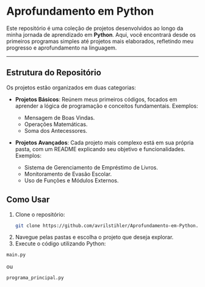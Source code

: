 # Aprofundamento em Python 

Este repositório é uma coleção de projetos desenvolvidos ao longo da minha jornada de aprendizado em **Python**. Aqui, você encontrará desde os primeiros programas simples até projetos mais elaborados, refletindo meu progresso e aprofundamento na linguagem.

---

## Estrutura do Repositório

Os projetos estão organizados em duas categorias:

- **Projetos Básicos**: Reúnem meus primeiros códigos, focados em aprender a lógica de programação e conceitos fundamentais. Exemplos:
  - Mensagem de Boas Vindas.
  - Operações Matemáticas.
  - Soma dos Antecessores.

- **Projetos Avançados**: Cada projeto mais complexo está em sua própria pasta, com um README explicando seu objetivo e funcionalidades. Exemplos:
  - Sistema de Gerenciamento de Empréstimo de Livros.
  - Monitoramento de Evasão Escolar.
  - Uso de Funções e Módulos Externos.


## Como Usar

1. Clone o repositório:
   ```bash
   git clone https://github.com/avrilstihler/Aprofundamento-em-Python.git
2. Navegue pelas pastas e escolha o projeto que deseja explorar.
3. Execute o código utilizando Python:
   
 ```bash
 main.py
````

ou 

````
programa_principal.py
  
